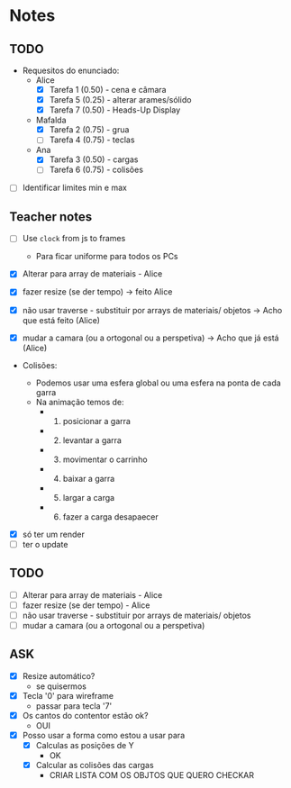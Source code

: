 # Notes

## TODO

- Requesitos do enunciado:
  - Alice
    - [x] Tarefa 1 (0.50) - cena e câmara
    - [x] Tarefa 5 (0.25) - alterar arames/sólido
    - [x] Tarefa 7 (0.50) - Heads-Up Display
  - Mafalda
    - [x] Tarefa 2 (0.75) - grua
    - [ ] Tarefa 4 (0.75) - teclas
  - Ana
    - [x] Tarefa 3 (0.50) - cargas
    - [ ] Tarefa 6 (0.75) - colisões
- [ ] Identificar limites min e max

## Teacher notes

- [ ] Use `clock` from js to frames
  - Para ficar uniforme para todos os PCs

- [X] Alterar para array de materiais  - Alice

- [X] fazer resize (se der tempo)   -> feito Alice

- [X] não usar traverse - substituir por arrays de materiais/ objetos   -> Acho que está feito (Alice)

- [X] mudar a camara (ou a ortogonal ou a perspetiva)     -> Acho que já está (Alice)

- Colisões:

  - Podemos usar uma esfera global ou uma esfera na ponta de cada garra
  - Na animação temos de:
    - 1. posicionar a garra
    - 2. levantar a garra
    - 3. movimentar o carrinho
    - 4. baixar a garra
    - 5. largar a carga
    - 6. fazer a carga desapaecer

- [X] só ter um render
- [ ] ter o update

## TODO

- [ ] Alterar para array de materiais - Alice
- [ ] fazer resize (se der tempo) - Alice
- [ ] não usar traverse - substituir por arrays de materiais/ objetos
- [ ] mudar a camara (ou a ortogonal ou a perspetiva)

## ASK

- [x] Resize automático?
  - se quisermos
- [x] Tecla '0' para wireframe
  - passar para tecla '7'
- [x] Os cantos do contentor estão ok?
  - OUI
- [x] Posso usar a forma como estou a usar para
  - [x] Calculas as posições de Y
    - OK
  - [x] Calcular as colisões das cargas
    - CRIAR LISTA COM OS OBJTOS QUE QUERO CHECKAR
